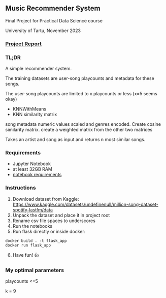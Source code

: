 ## Music Recommender System


Final Project for Practical Data Science course

University of Tartu, 
November 2023

### [Project Report](PAT23_report.pdf)

### TL;DR
A simple recommender system.

The training datasets are user-song playcounts and metadata for these songs. 

The user-song playcounts are limited to x playcounts or less (x=5 seems okay)
- KNNWithMeans
- KNN similarity matrix

song metadata numeric values scaled and genres encoded. Create cosine similarity matrix. create a weighted matrix from the other two matrices

Takes an artist and song as input and returns n most similar songs. 

### Requirements
- Jupyter Notebook
- at least 32GB RAM
- [notebook requirements](requirements.txt)

### Instructions
1. Download dataset from Kaggle:<br>
https://www.kaggle.com/datasets/undefinenull/million-song-dataset-spotify-lastfm/data
2. Unpack the dataset and place it in project root
3. Rename csv file spaces to underscores
4. Run the notebooks
5. Run flask directly or inside docker:
```
docker build . -t flask_app
docker run flask_app
```
6. Have fun! :+1:

### My optimal parameters

playcounts <=5

k = 9

